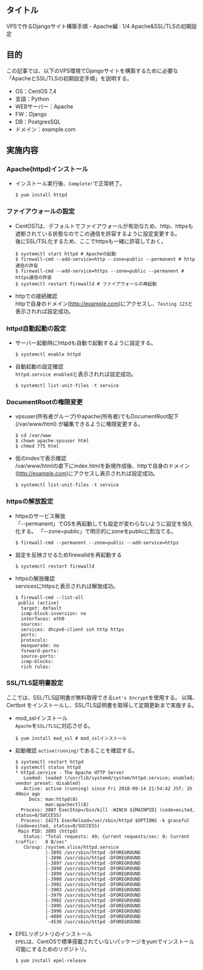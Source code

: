 ## タイトル
VPSで作るDjangoサイト構築手順 - Apache編 : 1/4 Apache&SSL/TLSの初期設定

## 目的
この記事では、以下のVPS環境でDjangoサイトを構築するために必要な「ApacheとSSL/TLSの初期設定手順」を説明する。
- OS：CentOS 7,4
- 言語：Python
- WEBサーバー：Apache
- FW：Django
- DB：PostgresSQL
- ドメイン：example.com

## 実施内容
### Apache(httpd)インストール
- インストール実行後、`Complete!`で正常終了。
  ```
  $ yum install httpd
  ```

### ファイアウォールの設定
- CentOS7は、デフォルトでファイアウォールが有効なため、http、httpsも遮断されている状態なのでこの通信を許容するように設定変更する。<br>
後にSSL/TSL化するため、ここでhttpsも一緒に許容しておく。
  ```
  $ systemctl start httpd # Apacheの起動
  $ firewall-cmd --add-service=http --zone=public --permanent # http通信の許容
  $ firewall-cmd --add-service=https --zone=public --permanent # https通信の許容
  $ systemctl restart firewalld # ファイアウォールの再起動
  ```

- httpでの接続確認<br>
httpで自身のドメイン(http://example.com)にアクセスし、`Testing 123`と表示されれば設定成功。

### httpd自動起動の設定
- サーバー起動時にhttpdも自動で起動するように設定する。
  ```
  $ systemctl enable httpd
  ```
- 自動起動の設定確認<br>
`httpd.service enabled`と表示されれば設定成功。
  ```
  $ systemctl list-unit-files -t service
  ```

### DocumentRootの権限変更
- vpsuser(所有者グループ)やapache(所有者)でもDocumentRoot配下(/var/www/html) が編集できるように権限変更する。
  ```
  $ cd /var/www
  $ chown apache:vpsuser html 
  $ chmod 775 html
  ```

- 仮のindexで表示確認<br>
/var/www/htmlの直下にindex.htmlを新規作成後、httpで自身のドメイン(http://example.com)にアクセスし表示されれば設定成功。
  ```
  $ systemctl list-unit-files -t service
  ```

### httpsの解放設定
- httpsのサービス解放<br>
「--permanent」でOSを再起動しても設定が変わらないように設定を恒久化する。
「--zone=public」で明示的にzoneをpublicに割当てる。<br>
  ```
  $ firewall-cmd --permanent --zone=public --add-service=https
  ```

- 設定を反映させるためfirewalldを再起動する
  ```
  $ systemctl restart firewalld
  ```

- httpsの解放確認<br>
servicesにhttpsと表示されれば解放成功。
  ```
  $ firewall-cmd --list-all
   public (active)
    target: default
    icmp-block-inversion: no
    interfaces: eth0
    sources:
    services: dhcpv6-client ssh http https
    ports:
    protocols:
    masquerade: no
    forward-ports:
    source-ports:
    icmp-blocks:
    rich rules:
  ```

### SSL/TLS証明書設定
ここでは、SSL/TLS証明書が無料取得できる`Let's Encrypt`を使用する。
以降、Certbot をインストールし、SSL/TLS証明書を取得して定期更新まで実施する。

- mod_sslインストール<br>
`Apache`を`SSL/TLS`に対応させる。
  ```
  $ yum install mod_ssl # mod_sslインストール
  ```

- 起動確認
`active(running)`であることを確認する。<br>
  ```
  $ systemctl restart httpd
  $ systemctl status httpd
  * httpd.service - The Apache HTTP Server
     Loaded: loaded (/usr/lib/systemd/system/httpd.service; enabled; vendor preset: disabled)
     Active: active (running) since Fri 2018-09-14 21:54:42 JST; 1h 40min ago
       Docs: man:httpd(8)
             man:apachectl(8)
    Process: 3887 ExecStop=/bin/kill -WINCH ${MAINPID} (code=exited, status=0/SUCCESS)
    Process: 24271 ExecReload=/usr/sbin/httpd $OPTIONS -k graceful (code=exited, status=0/SUCCESS)
   Main PID: 3895 (httpd)
     Status: "Total requests: 49; Current requests/sec: 0; Current traffic:   0 B/sec"
     CGroup: /system.slice/httpd.service
             |-3895 /usr/sbin/httpd -DFOREGROUND
             |-3896 /usr/sbin/httpd -DFOREGROUND
             |-3897 /usr/sbin/httpd -DFOREGROUND
             |-3898 /usr/sbin/httpd -DFOREGROUND
             |-3899 /usr/sbin/httpd -DFOREGROUND
             |-3900 /usr/sbin/httpd -DFOREGROUND
             |-3902 /usr/sbin/httpd -DFOREGROUND
             |-3903 /usr/sbin/httpd -DFOREGROUND
             |-3979 /usr/sbin/httpd -DFOREGROUND
             |-3982 /usr/sbin/httpd -DFOREGROUND
             |-3995 /usr/sbin/httpd -DFOREGROUND
             |-3996 /usr/sbin/httpd -DFOREGROUND
             |-4089 /usr/sbin/httpd -DFOREGROUND
             `-4536 /usr/sbin/httpd -DFOREGROUND
  ```

- EPELリポジトリのインストール<br>
`EPEL`は、CentOSで標準搭載されていないパッケージをyumでインストール可能にするためのリポジトリ。
  ```
  $ yum install epel-release
  ```
